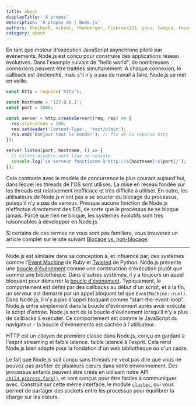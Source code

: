 ```yaml
---
title: about
displayTitle: 'À propos'
description: 'À propos de | Node.js'
authors: XhmikosR, mikeal, fhemberger, Fishrock123, yous, tomgco, tniessen, SMcCandlish, saadq, Trott, Gornstats, piperchester, naoufal,  lpinca, j9t, bnoordhuis, harshadsabne, Chris911, benhalverson, AugustinMauroy
category: about
---
```


En tant que moteur d'exécution JavaScript asynchrone piloté par événements, Node.js est conçu pour construire
des applications réseau évolutives. Dans l'exemple suivant de "hello world", de nombreuses
connexions peuvent être traitées simultanément. A chaque connexion, le callback est
déclenché, mais s'il n'y a pas de travail à faire, Node.js se met en veille.

```js
const http = require('http');

const hostname = '127.0.0.1';
const port = 3000;

const server = http.createServer((req, res) => {
  res.statusCode = 200;
  res.setHeader('Content-Type', 'text/plain');
  res.end('Bonjour tout le monde!'); // fin de la réponse http
});

server.listen(port, hostname, () => {
  // eslint-disable-next-line no-console
  console.log(`Le serveur fonctionne à http://${hostname}:${port}/`);
});
```

Cela contraste avec le modèle de concurrence le plus courant aujourd'hui, dans lequel les threads de l'OS
sont utilisés. La mise en réseau fondée sur les threads est relativement inefficace et très difficile à utiliser.
En outre, les utilisateurs de Node.js n'ont pas à se soucier du blocage du processus,
puisqu'il n'y a pas de verrous. Presque aucune fonction de
Node.js n'effectue directement des E/S, de sorte que le processus ne se bloque jamais. Parce que rien ne bloque, les systèmes évolutifs sont très raisonnables à développer en Node.js.

Si certains de ces termes ne vous sont pas familiers, vous trouverez un article complet sur le site suivant
[Blocage vs. non-blocage][].

---

Node.js est similaire dans sa conception à, et influencé par, des systèmes comme
l'[Event Machine][] de Ruby et [Twisted][] de Python. Node.js présente une
[boucle d'événement][] comme une construction d'exécution plutôt que comme
une bibliothèque. Dans d'autres systèmes, il y a toujours un appel bloquant pour
démarrer la [boucle d'événement][].
Typiquement, le comportement est défini par des callbacks au début d'un script, et
à la fin, un serveur est démarré par un appel bloquant tel que
`EventMachine::run()`. Dans Node.js, il n'y a pas d'appel bloquant comme "start-the-event-loop".
Node.js entre simplement dans la boucle d'événement après avoir exécuté le script d'entrée. Node.js
sort de la boucle d'événement lorsqu'il n'y a plus de callbacks à exécuter. Ce comportement
est comme le JavaScript du navigateur - la boucle d'événements est cachée à l'utilisateur.

HTTP est un citoyen de première classe dans Node.js, conçu en gardant à l'esprit streaming et faible latence.
faible latence à l'esprit. Cela rend Node.js bien adapté pour la fondation d'un web
bibliothèque ou d'un cadre.

Le fait que Node.js soit conçu sans threads ne veut pas dire que vous ne pouvez pas
profiter de plusieurs cœurs dans votre environnement. Des processus enfants peuvent être créés
en utilisant notre API [`child_process.fork()`][], et sont conçus pour être faciles à communiquer avec.
Construit sur cette même interface, le module [`cluster`][],
qui vous permet de partager des sockets entre les processus pour équilibrer la charge sur les cœurs.

[blocage vs. non-blocage]: https://nodejs.org/en/docs/guides/blocking-vs-non-blocking/
[event machine]: https://github.com/eventmachine/eventmachine
[twisted]: https://twistedmatrix.com/trac/
[`child_process.fork()`]: https://nodejs.org/api/child_process.html#child_process_child_process_fork_modulepath_args_options
[`cluster`]: https://nodejs.org/api/cluster.html
[boucle d'événement]: https://nodejs.org/en/docs/guides/event-loop-timers-and-nexttick/
